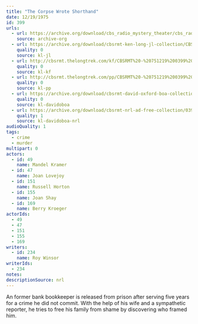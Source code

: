 ```yaml
---
title: "The Corpse Wrote Shorthand"
date: 12/19/1975
id: 399
urls: 
  - url: https://archive.org/download/cbs_radio_mystery_theater/cbs_radio_mystery_theater-0351-0400.zip/cbs_radio_mystery_theater-0351-0400%2Fcbsrmt_0399_the_corpse_wrote_shorthand.mp3
    source: archive-org
  - url: https://archive.org/download/cbsrmt-ken-long-jl-collection/CBSRMT - 751219 0399 The Corpse Wrote Shorthand_jl.mp3
    quality: 0
    source: kl-jl
  - url: http://cbsrmt.thelongtrek.com/kf/CBSRMT%20-%20751219%200399%20The%20Corpse%20Wrote%20Shorthand_kf.mp3
    quality: 0
    source: kl-kf
  - url: http://cbsrmt.thelongtrek.com/pp/CBSRMT%20-%20751219%200399%20The%20Corpse%20Wrote%20Shorthand_pp.mp3
    quality: 0
    source: kl-pp
  - url: https://archive.org/download/cbsrmt-david-oxford-boa-collection/CBSRMT-751219-0399-The-Corpse-Wrote-Shorthand-(128-44)_KIXI-{BoA}.mp3
    quality: 0
    source: kl-davidoboa
  - url: https://archive.org/download/cbsrmt-nrl-ad-free-collection/0399%20CBSRMT-751219-0399-The-Corpse-Wrote-Shorthand-(128-44)_KIXI-%7BBoA%7D%20(no%20ads).mp3
    quality: 1
    source: kl-davidoboa-nrl
audioQuality: 1
tags: 
  - crime
  - murder
multipart: 0
actors:  
  - id: 49
    name: Mandel Kramer  
  - id: 47
    name: Joan Lovejoy  
  - id: 151
    name: Russell Horton  
  - id: 155
    name: Joan Shay  
  - id: 169
    name: Berry Kroeger
actorIds:  
  - 49  
  - 47  
  - 151  
  - 155  
  - 169
writers:  
  - id: 234
    name: Roy Winsor
writerIds:  
  - 234
notes: 
descriptionSource: nrl
---
```

An former bank bookkeeper is released from prison after serving five years for a crime he did not commit. With the help of his wife and a sympathetic reporter, he tries to free his family from shame by discovering who framed him.